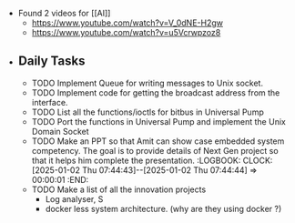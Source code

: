 - Found 2 videos for [[AI]]
	- https://www.youtube.com/watch?v=V_0dNE-H2gw
	- https://www.youtube.com/watch?v=u5Vcrwpzoz8
- ## Daily Tasks
	- TODO Implement Queue for writing messages to Unix socket.
	- TODO Implement code for getting the broadcast address from the interface.
	- TODO List all the functions/ioctls for bitbus in Universal Pump
	- TODO Port the functions in Universal Pump and implement the Unix Domain Socket
	- TODO Make an PPT so that Amit can show case embedded system competency. The goal is to provide details of Next Gen project so that it helps him complete the presentation.
	  :LOGBOOK:
	  CLOCK: [2025-01-02 Thu 07:44:43]--[2025-01-02 Thu 07:44:44] =>  00:00:01
	  :END:
	- TODO Make a list of all the innovation projects
		- Log analyser, S
		- docker less system architecture. (why are they using docker ?)